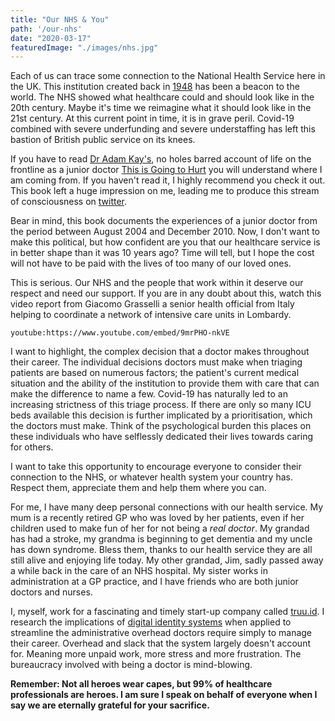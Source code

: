 ```yaml
---
title: "Our NHS & You"
path: '/our-nhs'
date: "2020-03-17"
featuredImage: "./images/nhs.jpg"  
---
```


Each of us can trace some connection to the National Health Service here in the UK. This institution created back in [1948](https://www.historic-uk.com/HistoryUK/HistoryofBritain/Birth-of-the-NHS/) has been a beacon to the world. The NHS showed what healthcare could and should look like in the 20th century. Maybe it's time we reimagine what it should look like in the 21st century. At this current point in time, it is in grave peril. Covid-19 combined with severe underfunding and severe understaffing has left this bastion of British public service on its knees. 

If you have to read [Dr Adam Kay's](https://www.adamkay.co.uk/#adam-kay), no holes barred account of life on the frontline as a junior doctor [This is Going to Hurt](https://www.amazon.co.uk/dp/B06XWDJRGS/ref=dp-kindle-redirect?_encoding=UTF8&btkr=1#ace-g4131440328) you will understand where I am coming from. If you haven't read it, I highly recommend you check it out. This book left a huge impression on me, leading me to produce this stream of consciousness on [twitter](https://twitter.com/wip_abramson/status/1235184044004044800). 

Bear in mind, this book documents the experiences of a junior doctor from the period between August 2004 and December 2010. Now, I don't want to make this political, but how confident are you that our healthcare service is in better shape than it was 10 years ago? Time will tell, but I hope the cost will not have to be paid with the lives of too many of our loved ones. 

This is serious. Our NHS and the people that work within it deserve our respect and need our support. If you are in any doubt about this, watch this video report from Giacomo Grasselli a senior health official from Italy helping to coordinate a network of intensive care units in Lombardy.

`youtube:https://www.youtube.com/embed/9mrPHO-nkVE`

I want to highlight, the complex decision that a doctor makes throughout their career. The individual decisions doctors must make when triaging patients are based on numerous factors; the patient's current medical situation and the ability of the institution to provide them with care that can make the difference to name a few. Covid-19 has naturally led to an increasing strictness of this triage process. If there are only so many ICU beds available this decision is further implicated by a prioritisation, which the doctors must make. Think of the psychological burden this places on these individuals who have selflessly dedicated their lives towards caring for others.

I want to take this opportunity to encourage everyone to consider their connection to the NHS, or whatever health system your country has. Respect them, appreciate them and help them where you can.

For me, I have many deep personal connections with our health service. My mum is a recently retired GP who was loved by her patients, even if her children used to make fun of her for not being a *real doctor*. My grandad has had a stroke, my grandma is beginning to get dementia and my uncle has down syndrome. Bless them, thanks to our health service they are all still alive and enjoying life today. My other grandad, Jim, sadly passed away a while back in the care of an NHS hospital. My sister works in administration at a GP practice, and I have friends who are both junior doctors and nurses.

I, myself, work for a fascinating and timely start-up company called [truu.id](https://truu.id). I research the implications of [digital identity systems](https://wip-abramson.dev/digital-identity) when applied to streamline the administrative overhead doctors require simply to manage their career. Overhead and slack that the system largely doesn't account for. Meaning more unpaid work, more stress and more frustration. The bureaucracy involved with being a doctor is mind-blowing.

**Remember: Not all heroes wear capes, but 99% of healthcare professionals are heroes. I am sure I speak on behalf of everyone when I say we are eternally grateful for your sacrifice.**


